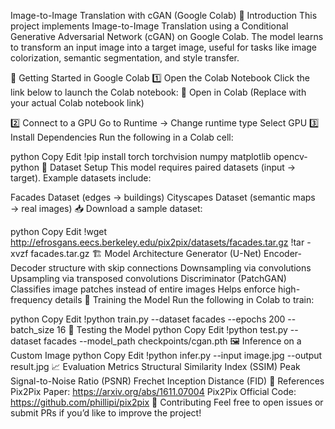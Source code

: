 Image-to-Image Translation with cGAN (Google Colab)
📌 Introduction
This project implements Image-to-Image Translation using a Conditional Generative Adversarial Network (cGAN) on Google Colab. The model learns to transform an input image into a target image, useful for tasks like image colorization, semantic segmentation, and style transfer.

🚀 Getting Started in Google Colab
1️⃣ Open the Colab Notebook
Click the link below to launch the Colab notebook:
📌 Open in Colab (Replace with your actual Colab notebook link)

2️⃣ Connect to a GPU
Go to Runtime → Change runtime type
Select GPU
3️⃣ Install Dependencies
Run the following in a Colab cell:

python
Copy
Edit
!pip install torch torchvision numpy matplotlib opencv-python
📂 Dataset Setup
This model requires paired datasets (input → target). Example datasets include:

Facades Dataset (edges → buildings)
Cityscapes Dataset (semantic maps → real images)
📥 Download a sample dataset:

python
Copy
Edit
!wget http://efrosgans.eecs.berkeley.edu/pix2pix/datasets/facades.tar.gz
!tar -xvzf facades.tar.gz
🏗 Model Architecture
Generator (U-Net)
Encoder-Decoder structure with skip connections
Downsampling via convolutions
Upsampling via transposed convolutions
Discriminator (PatchGAN)
Classifies image patches instead of entire images
Helps enforce high-frequency details
🎯 Training the Model
Run the following in Colab to train:

python
Copy
Edit
!python train.py --dataset facades --epochs 200 --batch_size 16
🎨 Testing the Model
python
Copy
Edit
!python test.py --dataset facades --model_path checkpoints/cgan.pth
🖼 Inference on a Custom Image
python
Copy
Edit
!python infer.py --input image.jpg --output result.jpg
📈 Evaluation Metrics
Structural Similarity Index (SSIM)
Peak Signal-to-Noise Ratio (PSNR)
Frechet Inception Distance (FID)
📖 References
Pix2Pix Paper: https://arxiv.org/abs/1611.07004
Pix2Pix Official Code: https://github.com/phillipi/pix2pix
🤝 Contributing
Feel free to open issues or submit PRs if you’d like to improve the project!

